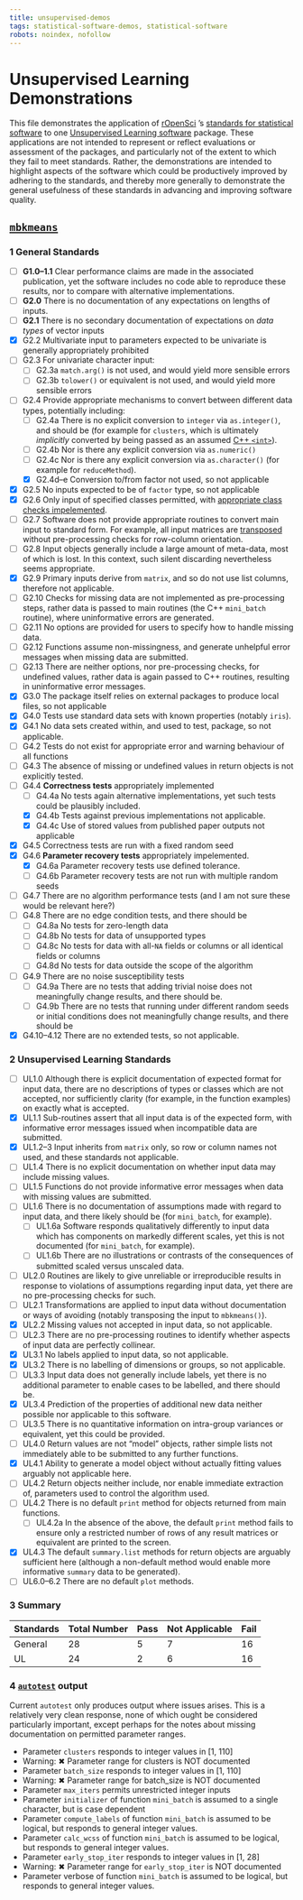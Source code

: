 ```yaml
---
title: unsupervised-demos
tags: statistical-software-demos, statistical-software
robots: noindex, nofollow
---
```



Unsupervised Learning Demonstrations
====================================

This file demonstrates the application of
[rOpenSci](https://ropensci.org) ’s [standards for statistical
software](https://ropenscilabs.github.io/statistical-software-review-book/standards.html)
to one [Unsupervised Learning
software](https://ropenscilabs.github.io/statistical-software-review-book/standards.html#dimensionality-reduction-clustering-and-unsupervised-learning)
package. These applications are not intended to represent or reflect
evaluations or assessment of the packages, and particularly not of the
extent to which they fail to meet standards. Rather, the demonstrations
are intended to highlight aspects of the software which could be
productively improved by adhering to the standards, and thereby more
generally to demonstrate the general usefulness of these standards in
advancing and improving software quality.

[`mbkmeans`](https://github.com/drisso/mbkmeans)
------------------------------------------------

### 1 General Standards

-   [ ] **G1.0–1.1** Clear performance claims are made in the associated
    publication, yet the software includes no code able to reproduce
    these results, nor to compare with alternative implementations.
-   [ ] **G2.0** There is no documentation of any expectations on
    lengths of inputs.
-   [ ] **G2.1** There is no secondary documentation of expectations on
    *data types* of vector inputs
-   [x] G2.2 Multivariate input to parameters expected to be univariate
    is generally appropriately prohibited
-   [ ] G2.3 For univariate character input:
    -   [ ] G2.3a `match.arg()` is not used, and would yield more
        sensible errors
    -   [ ] G2.3b `tolower()` or equivalent is not used, and would yield
        more sensible errors
-   [ ] G2.4 Provide appropriate mechanisms to convert between different
    data types, potentially including:
    -   [ ] G2.4a There is no explicit conversion to `integer` via
        `as.integer()`, and should be (for example for `clusters`, which
        is ultimately *implicitly* converted by being passed as an
        assumed [C++
        `<int>`](https://github.com/drisso/mbkmeans/blob/master/src/mini_batch.cpp#L394)).
    -   [ ] G2.4b Nor is there any explicit conversion via
        `as.numeric()`
    -   [ ] G2.4c Nor is there any explicit conversion via
        `as.character()` (for example for `reduceMethod`).
    -   [x] G2.4d–e Conversion to/from factor not used, so not
        applicable
-   [x] G2.5 No inputs expected to be of `factor` type, so not
    applicable
-   [x] G2.6 Only input of specified classes permitted, with
    [appropriate class checks
    impelemented](https://github.com/drisso/mbkmeans/blob/master/R/kmeans.R#L169-L170).
-   [ ] G2.7 Software does not provide appropriate routines to convert
    main input to standard form. For example, all input matrices are
    [transposed](https://github.com/drisso/mbkmeans/blob/master/R/kmeans.R#L174)
    without pre-processing checks for row-column orientation.
-   [ ] G2.8 Input objects generally include a large amount of
    meta-data, most of which is lost. In this context, such silent
    discarding nevertheless seems appropriate.
-   [x] G2.9 Primary inputs derive from `matrix`, and so do not use list
    columns, therefore not applicable.
-   [ ] G2.10 Checks for missing data are not implemented as
    pre-processing steps, rather data is passed to main routines (the
    C++ `mini_batch` routine), where uninformative errors are generated.
-   [ ] G2.11 No options are provided for users to specify how to handle
    missing data.
-   [ ] G2.12 Functions assume non-missingness, and generate unhelpful
    error messages when missing data are submitted.
-   [ ] G2.13 There are neither options, nor pre-processing checks, for
    undefined values, rather data is again passed to C++ routines,
    resulting in uninformative error messages.
-   [x] G3.0 The package itself relies on external packages to produce
    local files, so not applicable
-   [x] G4.0 Tests use standard data sets with known properties (notably
    `iris`).
-   [x] G4.1 No data sets created within, and used to test, package, so
    not applicable.
-   [ ] G4.2 Tests do not exist for appropriate error and warning
    behaviour of all functions
-   [ ] G4.3 The absence of missing or undefined values in return
    objects is not explicitly tested.
-   [ ] G4.4 **Correctness tests** appropriately implemented
    -   [ ] G4.4a No tests again alternative implementations, yet such
        tests could be plausibly included.
    -   [x] G4.4b Tests against previous implementations not applicable.
    -   [x] G4.4c Use of stored values from published paper outputs not
        applicable
-   [x] G4.5 Correctness tests are run with a fixed random seed
-   [x] G4.6 **Parameter recovery tests** appropriately impelemented.
    -   [x] G4.6a Parameter recovery tests use defined tolerance.
    -   [ ] G4.6b Parameter recovery tests are not run with multiple
        random seeds
-   [ ] G4.7 There are no algorithm performance tests (and I am not sure
    these would be relevant here?)
-   [ ] G4.8 There are no edge condition tests, and there should be
    -   [ ] G4.8a No tests for zero-length data
    -   [ ] G4.8b No tests for data of unsupported types
    -   [ ] G4.8c No tests for data with all-`NA` fields or columns or
        all identical fields or columns
    -   [ ] G4.8d No tests for data outside the scope of the algorithm
-   [ ] G4.9 There are no noise susceptibility tests
    -   [ ] G4.9a There are no tests that adding trivial noise does not
        meaningfully change results, and there should be.
    -   [ ] G4.9b There are no tests that running under different random
        seeds or initial conditions does not meaningfully change
        results, and there should be
-   [x] G4.10–4.12 There are no extended tests, so not applicable.

### 2 Unsupervised Learning Standards

-   [ ] UL1.0 Although there is explicit documentation of expected
    format for input data, there are no descriptions of types or classes
    which are not accepted, nor sufficiently clarity (for example, in
    the function examples) on exactly what is accepted.
-   [x] UL1.1 Sub-routines assert that all input data is of the expected
    form, with informative error messages issued when incompatible data
    are submitted.
-   [x] UL1.2–3 Input inherits from `matrix` only, so row or column
    names not used, and these standards not applicable.
-   [ ] UL1.4 There is no explicit documentation on whether input data
    may include missing values.
-   [ ] UL1.5 Functions do not provide informative error messages when
    data with missing values are submitted.
-   [ ] UL1.6 There is no documentation of assumptions made with regard
    to input data, and there likely should be (for `mini_batch`, for
    example).
    -   [ ] UL1.6a Software responds qualitatively differently to input
        data which has components on markedly different scales, yet this
        is not documented (for `mini_batch`, for example).
    -   [ ] UL1.6b There are no illustrations or contrasts of the
        consequences of submitted scaled versus unscaled data.
-   [ ] UL2.0 Routines are likely to give unreliable or irreproducible
    results in response to violations of assumptions regarding input
    data, yet there are no pre-processing checks for such.
-   [ ] UL2.1 Transformations are applied to input data without
    documentation or ways of avoiding (notably transposing the input to
    `mbkmeans()`).
-   [x] UL2.2 Missing values not accepted in input data, so not
    applicable.
-   [ ] UL2.3 There are no pre-processing routines to identify whether
    aspects of input data are perfectly collinear.
-   [x] UL3.1 No labels applied to input data, so not applicable.
-   [x] UL3.2 There is no labelling of dimensions or groups, so not
    applicable.
-   [ ] UL3.3 Input data does not generally include labels, yet there is
    no additional parameter to enable cases to be labelled, and there
    should be.
-   [x] UL3.4 Prediction of the properties of additional new data
    neither possible nor applicable to this software.
-   [ ] UL3.5 There is no quantitative information on intra-group
    variances or equivalent, yet this could be provided.
-   [ ] UL4.0 Return values are not “model” objects, rather simple lists
    not immediately able to be submitted to any further functions.
-   [x] UL4.1 Ability to generate a model object without actually
    fitting values arguably not applicable here.
-   [ ] UL4.2 Return objects neither include, nor enable immediate
    extraction of, parameters used to control the algorithm used.
-   [ ] UL4.2 There is no default `print` method for objects returned
    from main functions.
    -   [ ] UL4.2a In the absence of the above, the default `print`
        method fails to ensure only a restricted number of rows of any
        result matrices or equivalent are printed to the screen.
-   [x] UL4.3 The default `summary.list` methods for return objects are
    arguably sufficient here (although a non-default method would enable
    more informative `summary` data to be generated).
-   [ ] UL6.0–6.2 There are no default `plot` methods.

### 3 Summary

| Standards | Total Number | Pass | Not Applicable | Fail |
|-----------|--------------|------|----------------|------|
| General   | 28           | 5    | 7              | 16   |
| UL        | 24           | 2    | 6              | 16   |

### 4 [`autotest`](https://github.com/mpadge/autotest) output

Current `autotest` only produces output where issues arises. This is a
relatively very clean response, none of which ought be considered
particularly important, except perhaps for the notes about missing
documentation on permitted parameter ranges.

-   Parameter `clusters` responds to integer values in \[1, 110\]
-   Warning: ✖ Parameter range for clusters is NOT documented
-   Parameter `batch_size` responds to integer values in \[1, 110\]
-   Warning: ✖ Parameter range for batch\_size is NOT documented
-   Parameter `max_iters` permits unrestricted integer inputs
-   Parameter `initializer` of function `mini_batch` is assumed to a
    single character, but is case dependent
-   Parameter `compute_labels` of function `mini_batch` is assumed to be
    logical, but responds to general integer values.
-   Parameter `calc_wcss` of function `mini_batch` is assumed to be
    logical, but responds to general integer values.
-   Parameter `early_stop_iter` responds to integer values in \[1, 28\]
-   Warning: ✖ Parameter range for `early_stop_iter` is NOT documented
-   Parameter verbose of function `mini_batch` is assumed to be logical,
    but responds to general integer values.
